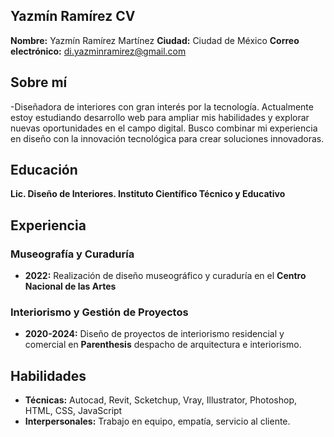 ## Yazmín Ramírez CV

**Nombre:** Yazmín Ramírez Martínez
**Ciudad:** Ciudad de México
**Correo electrónico:** di.yazminramirez@gmail.com

## Sobre mí
-Diseñadora de interiores con gran interés por la tecnología. Actualmente estoy estudiando desarrollo web para ampliar mis habilidades y explorar nuevas oportunidades en el campo digital. Busco combinar mi experiencia en diseño con la innovación tecnológica para crear soluciones innovadoras.

## Educación

**Lic. Diseño de Interiores. Instituto Científico Técnico y Educativo**

## Experiencia

### Museografía y Curaduría
- **2022:** Realización de diseño museográfico y curaduría en el **Centro Nacional de las Artes**
### Interiorismo y Gestión de Proyectos
- **2020-2024:** Diseño de proyectos de interiorismo residencial y comercial en **Parenthesis** despacho de arquitectura e interiorismo.

## Habilidades
- **Técnicas:** Autocad, Revit, Scketchup, Vray, Illustrator, Photoshop, HTML, CSS, JavaScript
- **Interpersonales:** Trabajo en equipo, empatía, servicio al cliente.